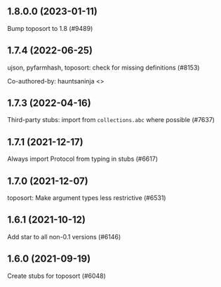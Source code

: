 ## 1.8.0.0 (2023-01-11)

Bump toposort to 1.8 (#9489)

## 1.7.4 (2022-06-25)

ujson, pyfarmhash, toposort: check for missing definitions (#8153)

Co-authored-by: hauntsaninja <>

## 1.7.3 (2022-04-16)

Third-party stubs: import from `collections.abc` where possible (#7637)

## 1.7.1 (2021-12-17)

Always import Protocol from typing in stubs (#6617)

## 1.7.0 (2021-12-07)

toposort: Make argument types less restrictive (#6531)

## 1.6.1 (2021-10-12)

Add star to all non-0.1 versions (#6146)

## 1.6.0 (2021-09-19)

Create stubs for toposort (#6048)

